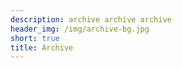 ```yaml
---
description: archive archive archive
header_img: /img/archive-bg.jpg
short: true
title: Archive
---
```

